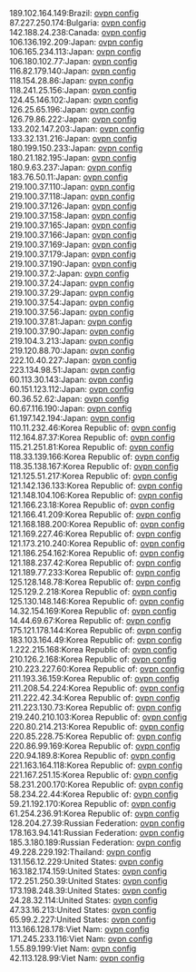 189.102.164.149:Brazil: [ovpn config](vpn/189_102_164_149.ovpn)  
87.227.250.174:Bulgaria: [ovpn config](vpn/87_227_250_174.ovpn)  
142.188.24.238:Canada: [ovpn config](vpn/142_188_24_238.ovpn)  
106.136.192.209:Japan: [ovpn config](vpn/106_136_192_209.ovpn)  
106.165.234.113:Japan: [ovpn config](vpn/106_165_234_113.ovpn)  
106.180.102.77:Japan: [ovpn config](vpn/106_180_102_77.ovpn)  
116.82.179.140:Japan: [ovpn config](vpn/116_82_179_140.ovpn)  
118.154.28.86:Japan: [ovpn config](vpn/118_154_28_86.ovpn)  
118.241.25.156:Japan: [ovpn config](vpn/118_241_25_156.ovpn)  
124.45.146.102:Japan: [ovpn config](vpn/124_45_146_102.ovpn)  
126.25.65.196:Japan: [ovpn config](vpn/126_25_65_196.ovpn)  
126.79.86.222:Japan: [ovpn config](vpn/126_79_86_222.ovpn)  
133.202.147.203:Japan: [ovpn config](vpn/133_202_147_203.ovpn)  
133.32.131.216:Japan: [ovpn config](vpn/133_32_131_216.ovpn)  
180.199.150.233:Japan: [ovpn config](vpn/180_199_150_233.ovpn)  
180.21.182.195:Japan: [ovpn config](vpn/180_21_182_195.ovpn)  
180.9.63.237:Japan: [ovpn config](vpn/180_9_63_237.ovpn)  
183.76.50.11:Japan: [ovpn config](vpn/183_76_50_11.ovpn)  
219.100.37.110:Japan: [ovpn config](vpn/219_100_37_110.ovpn)  
219.100.37.118:Japan: [ovpn config](vpn/219_100_37_118.ovpn)  
219.100.37.126:Japan: [ovpn config](vpn/219_100_37_126.ovpn)  
219.100.37.158:Japan: [ovpn config](vpn/219_100_37_158.ovpn)  
219.100.37.165:Japan: [ovpn config](vpn/219_100_37_165.ovpn)  
219.100.37.166:Japan: [ovpn config](vpn/219_100_37_166.ovpn)  
219.100.37.169:Japan: [ovpn config](vpn/219_100_37_169.ovpn)  
219.100.37.179:Japan: [ovpn config](vpn/219_100_37_179.ovpn)  
219.100.37.190:Japan: [ovpn config](vpn/219_100_37_190.ovpn)  
219.100.37.2:Japan: [ovpn config](vpn/219_100_37_2.ovpn)  
219.100.37.24:Japan: [ovpn config](vpn/219_100_37_24.ovpn)  
219.100.37.29:Japan: [ovpn config](vpn/219_100_37_29.ovpn)  
219.100.37.54:Japan: [ovpn config](vpn/219_100_37_54.ovpn)  
219.100.37.56:Japan: [ovpn config](vpn/219_100_37_56.ovpn)  
219.100.37.81:Japan: [ovpn config](vpn/219_100_37_81.ovpn)  
219.100.37.90:Japan: [ovpn config](vpn/219_100_37_90.ovpn)  
219.104.3.213:Japan: [ovpn config](vpn/219_104_3_213.ovpn)  
219.120.88.70:Japan: [ovpn config](vpn/219_120_88_70.ovpn)  
222.10.40.227:Japan: [ovpn config](vpn/222_10_40_227.ovpn)  
223.134.98.51:Japan: [ovpn config](vpn/223_134_98_51.ovpn)  
60.113.30.143:Japan: [ovpn config](vpn/60_113_30_143.ovpn)  
60.151.123.112:Japan: [ovpn config](vpn/60_151_123_112.ovpn)  
60.36.52.62:Japan: [ovpn config](vpn/60_36_52_62.ovpn)  
60.67.116.190:Japan: [ovpn config](vpn/60_67_116_190.ovpn)  
61.197.142.194:Japan: [ovpn config](vpn/61_197_142_194.ovpn)  
110.11.232.46:Korea Republic of: [ovpn config](vpn/110_11_232_46.ovpn)  
112.164.87.37:Korea Republic of: [ovpn config](vpn/112_164_87_37.ovpn)  
115.21.251.81:Korea Republic of: [ovpn config](vpn/115_21_251_81.ovpn)  
118.33.139.166:Korea Republic of: [ovpn config](vpn/118_33_139_166.ovpn)  
118.35.138.167:Korea Republic of: [ovpn config](vpn/118_35_138_167.ovpn)  
121.125.51.217:Korea Republic of: [ovpn config](vpn/121_125_51_217.ovpn)  
121.142.136.133:Korea Republic of: [ovpn config](vpn/121_142_136_133.ovpn)  
121.148.104.106:Korea Republic of: [ovpn config](vpn/121_148_104_106.ovpn)  
121.166.23.18:Korea Republic of: [ovpn config](vpn/121_166_23_18.ovpn)  
121.166.41.209:Korea Republic of: [ovpn config](vpn/121_166_41_209.ovpn)  
121.168.188.200:Korea Republic of: [ovpn config](vpn/121_168_188_200.ovpn)  
121.169.227.46:Korea Republic of: [ovpn config](vpn/121_169_227_46.ovpn)  
121.173.210.240:Korea Republic of: [ovpn config](vpn/121_173_210_240.ovpn)  
121.186.254.162:Korea Republic of: [ovpn config](vpn/121_186_254_162.ovpn)  
121.188.237.42:Korea Republic of: [ovpn config](vpn/121_188_237_42.ovpn)  
121.189.77.233:Korea Republic of: [ovpn config](vpn/121_189_77_233.ovpn)  
125.128.148.78:Korea Republic of: [ovpn config](vpn/125_128_148_78.ovpn)  
125.129.2.218:Korea Republic of: [ovpn config](vpn/125_129_2_218.ovpn)  
125.130.148.146:Korea Republic of: [ovpn config](vpn/125_130_148_146.ovpn)  
14.32.154.169:Korea Republic of: [ovpn config](vpn/14_32_154_169.ovpn)  
14.44.69.67:Korea Republic of: [ovpn config](vpn/14_44_69_67.ovpn)  
175.121.178.144:Korea Republic of: [ovpn config](vpn/175_121_178_144.ovpn)  
183.103.164.49:Korea Republic of: [ovpn config](vpn/183_103_164_49.ovpn)  
1.222.215.168:Korea Republic of: [ovpn config](vpn/1_222_215_168.ovpn)  
210.126.2.168:Korea Republic of: [ovpn config](vpn/210_126_2_168.ovpn)  
210.223.227.60:Korea Republic of: [ovpn config](vpn/210_223_227_60.ovpn)  
211.193.36.159:Korea Republic of: [ovpn config](vpn/211_193_36_159.ovpn)  
211.208.54.224:Korea Republic of: [ovpn config](vpn/211_208_54_224.ovpn)  
211.222.42.34:Korea Republic of: [ovpn config](vpn/211_222_42_34.ovpn)  
211.223.130.73:Korea Republic of: [ovpn config](vpn/211_223_130_73.ovpn)  
219.240.210.103:Korea Republic of: [ovpn config](vpn/219_240_210_103.ovpn)  
220.80.214.213:Korea Republic of: [ovpn config](vpn/220_80_214_213.ovpn)  
220.85.228.75:Korea Republic of: [ovpn config](vpn/220_85_228_75.ovpn)  
220.86.99.169:Korea Republic of: [ovpn config](vpn/220_86_99_169.ovpn)  
220.94.189.8:Korea Republic of: [ovpn config](vpn/220_94_189_8.ovpn)  
221.163.164.118:Korea Republic of: [ovpn config](vpn/221_163_164_118.ovpn)  
221.167.251.15:Korea Republic of: [ovpn config](vpn/221_167_251_15.ovpn)  
58.231.200.170:Korea Republic of: [ovpn config](vpn/58_231_200_170.ovpn)  
58.234.22.44:Korea Republic of: [ovpn config](vpn/58_234_22_44.ovpn)  
59.21.192.170:Korea Republic of: [ovpn config](vpn/59_21_192_170.ovpn)  
61.254.236.91:Korea Republic of: [ovpn config](vpn/61_254_236_91.ovpn)  
128.204.27.39:Russian Federation: [ovpn config](vpn/128_204_27_39.ovpn)  
178.163.94.141:Russian Federation: [ovpn config](vpn/178_163_94_141.ovpn)  
185.3.180.189:Russian Federation: [ovpn config](vpn/185_3_180_189.ovpn)  
49.228.229.192:Thailand: [ovpn config](vpn/49_228_229_192.ovpn)  
131.156.12.229:United States: [ovpn config](vpn/131_156_12_229.ovpn)  
163.182.174.159:United States: [ovpn config](vpn/163_182_174_159.ovpn)  
172.251.250.39:United States: [ovpn config](vpn/172_251_250_39.ovpn)  
173.198.248.39:United States: [ovpn config](vpn/173_198_248_39.ovpn)  
24.28.32.114:United States: [ovpn config](vpn/24_28_32_114.ovpn)  
47.33.16.213:United States: [ovpn config](vpn/47_33_16_213.ovpn)  
65.99.2.227:United States: [ovpn config](vpn/65_99_2_227.ovpn)  
113.166.128.178:Viet Nam: [ovpn config](vpn/113_166_128_178.ovpn)  
171.245.233.116:Viet Nam: [ovpn config](vpn/171_245_233_116.ovpn)  
1.55.89.199:Viet Nam: [ovpn config](vpn/1_55_89_199.ovpn)  
42.113.128.99:Viet Nam: [ovpn config](vpn/42_113_128_99.ovpn)  
